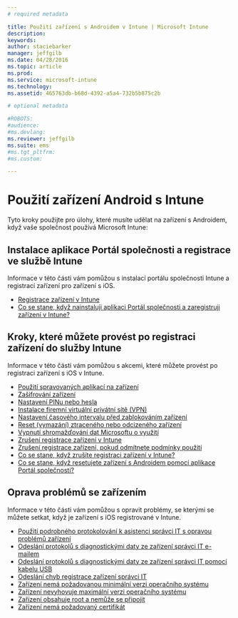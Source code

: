 ```yaml
---
# required metadata

title: Použití zařízení s Androidem v Intune | Microsoft Intune
description:
keywords:
author: staciebarker
manager: jeffgilb
ms.date: 04/28/2016
ms.topic: article
ms.prod:
ms.service: microsoft-intune
ms.technology:
ms.assetid: 465763db-b68d-4392-a5a4-732b5b875c2b

# optional metadata

#ROBOTS:
#audience:
#ms.devlang:
ms.reviewer: jeffgilb
ms.suite: ems
#ms.tgt_pltfrm:
#ms.custom:

---
```



# Použití zařízení Android s Intune

Tyto kroky použijte pro úlohy, které musíte udělat na zařízení s Androidem, když vaše společnost používá Microsoft Intune:

## Instalace aplikace Portál společnosti a registrace ve službě Intune

Informace v této části vám pomůžou s instalací portálu společnosti Intune a registrací zařízení pro zařízení s iOS.

- [Registrace zařízení v Intune](enroll-your-device-in-Intune-android.md)</br>
- [Co se stane, když nainstaluji aplikaci Portál společnosti a zaregistruji zařízení v Intune?](what-happens-if-you-install-the-company-portal-app-and-enroll-your-device-in-intune-android.md)

## Kroky, které můžete provést po registraci zařízení do služby Intune

Informace v této části vám pomůžou s akcemi, které můžete provést po registraci zařízení s iOS v Intune.

- [Použití spravovaných aplikací na zařízení](use-managed-apps-on-your-device-android.md)</br>
- [Zašifrování zařízení](encrypt-your-device-android.md)</br>
- [Nastavení PINu nebo hesla](set-your-pin-or-password-android.md)</br>
- [Instalace firemní virtuální privátní sítě (VPN)](install-your-companys-virtual-private-network-VPN-android.md)</br>
- [Nastavení časového intervalu před zablokováním zařízení](set-the-amount-of-time-before-your-device-is-locked-android.md)</br>
- [Reset (vymazání) ztraceného nebo odcizeného zařízení](reset-erase-your-lost-or-stolen-device-android.md)</br>
- [Vypnutí shromažďování dat Microsoftu o využití](turn-off-microsoft-usage-data-collection-android.md)</br>
- [Zrušení registrace zařízení v Intune](unenroll-your-device-from-intune-android.md)</br>
- [Zrušení registrace zařízení, pokud odmítnete podmínky použití](unenroll-your-device-from-intune-if-you-declined-terms-of-use-android.md)</br>
- [Co se stane, když zrušíte registraci zařízení v Intune?](what-happens-if-you-unenroll-your-device-from-intune-android.md)</br>
- [Co se stane, když resetujete zařízení s Androidem pomocí aplikace Portál společnosti?](what-happens-if-you-reset-your-device-using-the-company-portal-android.md)

## Oprava problémů se zařízením

Informace v této části vám pomůžou s opravit problémy, se kterými se můžete setkat, když je zařízení s iOS registrované v Intune.

- [Použití podrobného protokolování k asistenci správci IT s opravou problémů zařízení](use-verbose-logging-to-help-your-it-administrator-fix-device-issues-android.md)</br>
- [Odeslání protokolů s diagnostickými daty ze zařízení správci IT e-mailem](send-diagnostic-data-logs-to-your-it-administrator-using-email-android.md)</br>
- [Odeslání protokolů s diagnostickými daty ze zařízení správci IT pomocí kabelu USB](send-diagnostic-data-logs-to-your-it-administrator-using-a-usb-cable-android.md)</br>
- [Odeslání chyb registrace zařízení správci IT](send-enrollment-errors-to-your-it-administrator-android.md)</br>
- [Zařízení nemá požadovanou minimální verzi operačního systému](device-doesnt-have-the-required-minimum-operating-system-version-android.md)</br>
- [Zařízení nevyhovuje maximální verzi operačního systému](device-doesnt-comply-with-maximum-operating-system-version-android.md)</br>
- [Zařízení obsahuje root a nemůže se připojit](your-device-is-rooted-and-you-cant-connect-android.md)
- [Zařízení nemá požadovaný certifikát](your-device-is-missing-a-required-certificate-android.md)



<!--HONumber=May16_HO1-->


